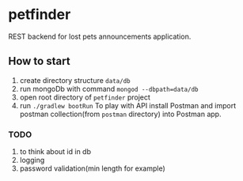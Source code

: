 # petfinder

REST backend for lost pets announcements application.

## How to start
1) create directory structure `data/db`
2) run mongoDb with command `mongod --dbpath=data/db`
3) open root directory of `petfinder` project
4) run `./gradlew bootRun`
To play with API install Postman and import postman collection(from `postman` directory) into Postman app.

### TODO
1. to think about id in db
4. logging
5. password validation(min length for example)

